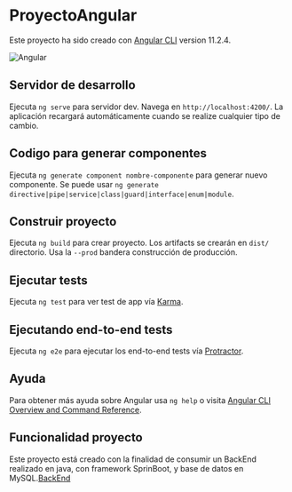 # ProyectoAngular

Este proyecto ha sido creado con  [Angular CLI](https://github.com/angular/angular-cli) version 11.2.4.  

![Angular](https://sg.com.mx/sites/default/files/styles/570x500/public/images/angular-logo.png?itok=_4hR0cNu)

## Servidor de desarrollo

Ejecuta `ng serve` para servidor dev. Navega en  `http://localhost:4200/`. La aplicación recargará automáticamente cuando se realize cualquier tipo de cambio.

## Codigo para generar componentes

Ejecuta `ng generate component nombre-componente` para generar nuevo componente. Se puede usar `ng generate directive|pipe|service|class|guard|interface|enum|module`.

## Construir proyecto

Ejecuta `ng build` para crear proyecto. Los artifacts se crearán en  `dist/` directorio. Usa la  `--prod` bandera construcción de producción.

## Ejecutar tests

Ejecuta `ng test` para ver test de app vía [Karma](https://karma-runner.github.io).

## Ejecutando end-to-end tests

Ejecuta `ng e2e` para ejecutar los end-to-end tests vía [Protractor](http://www.protractortest.org/).

## Ayuda

Para obtener más ayuda sobre Angular usa `ng help` o visita [Angular CLI Overview and Command Reference](https://angular.io/cli).

## Funcionalidad proyecto

Este proyecto está creado con la finalidad de consumir un BackEnd realizado en java, con framework SprinBoot, y base de datos en MySQL.[BackEnd](https://github.com/jsamperevazquez/proyectoProgramacion)    
